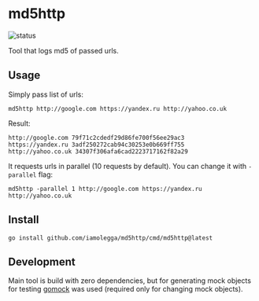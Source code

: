 # md5http

![status](https://badgen.net/github/checks/iamolegga/md5http)

Tool that logs md5 of passed urls.

## Usage

Simply pass list of urls:

```shell
md5http http://google.com https://yandex.ru http://yahoo.co.uk 
```

Result:

```shell
http://google.com 79f71c2cdedf29d86fe700f56ee29ac3
https://yandex.ru 3adf250272cab94c30253e0b669ff755
http://yahoo.co.uk 34307f306afa6cad2223717162f82a29
```

It requests urls in parallel (10 requests by default).
You can change it with `-parallel` flag: 

```shell
md5http -parallel 1 http://google.com https://yandex.ru http://yahoo.co.uk
```

## Install

```shell
go install github.com/iamolegga/md5http/cmd/md5http@latest
```

## Development

Main tool is build with zero dependencies, but for generating mock objects for testing [gomock](https://github.com/golang/mock/) was used (required only for changing mock objects).
